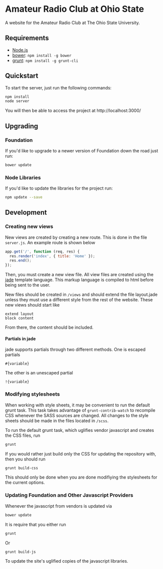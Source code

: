 # Amateur Radio Club at Ohio State

A website for the Amateur Radio Club at The Ohio State University.

## Requirements

  * [Node.js](http://nodejs.org)
  * [bower](http://bower.io): `npm install -g bower`
  * [grunt](http://gruntjs.com): `npm install -g grunt-cli`

## Quickstart

To start the server, just run the following commands:

````bash
npm install
node server
````

You will then be able to access the project at http://localhost:3000/

## Upgrading

### Foundation

If you'd like to upgrade to a newer version of Foundation down the road just run:

```bash
bower update
```
### Node Libraries

If you'd like to update the libraries for the project run:

````bash
npm update --save
````

## Development

### Creating new views

New views are created by creating a new route. This is done in the file
`server.js`. An example route is shown below

````js
app.get('/', function (req, res) {
  res.render('index', { title: 'Home' });
  res.end();
});
````

Then, you must create a new view file. All view files are created using the
[jade](http://jade-lang.com/) template language. This markup language is
compiled to html before being sent to the user.

New files should be created in `/views` and should extend the file layout.jade
unless they must use a different style from the rest of the website. These new
views should start like

````jade
extend layout
block content
````

From there, the content should be included.

#### Partials in jade

jade supports partials through two different methods. One is escaped partials

````jade
#{variable}
````

The other is an unescaped partial

````jade
!{variable}
````

### Modifying stylesheets

When working with style sheets, it may be convenient to run the default grunt
task. This task takes advantage of `grunt-contrib-watch` to recompile CSS
whenever the SASS sources are changed. All changes to the style sheets should be
made in the files located in `/scss`.

To run the default grunt task, which uglifies vendor javascript and creates the
CSS files, run

````bash
grunt
````

If you would rather just build only the CSS for updating the repository with, then
you should run

````bash
grunt build-css
````

This should only be done when you are done modifiying the stylesheets for the
current options.

### Updating Foundation and Other Javascript Providers

Whenever the javascript from vendors is updated via

````bash
bower update
````

It is require that you either run

````bash
grunt
````

Or

````bash
grunt build-js
````

To update the site's uglified copies of the javascript libraries.
